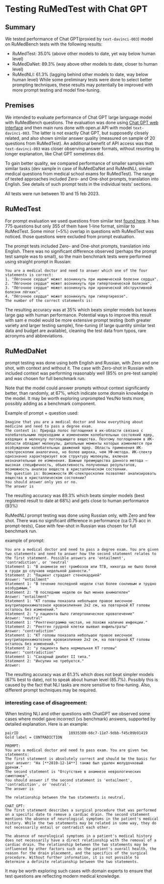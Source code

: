 # Testing RuMedTest with Chat GPT

## Summary
We tested performance of Chat GPT(proxied by `text-davinci-003`) model on RuMedBench tests with the following results:
- RuMedTest: 35.0%  (above other models to date, yet way below human level)
- RuMedDaNet: 89.3%  (way above other models to date, closer to human level)
- RuMedNLI: 61.3%  (lagging behind other models to date, way below human level)
While some preliminary tests were done to select better prompting techniques, these results may potentially be improved with more prompt testing and model fine-tuning. 

## Premises
We intended to evaluate performance of Chat GPT large language model with RuMedBench questions. The evaluation was done using [Chat GPT web interface](https://chat.openai.com/chat) and then main runs done with open.ai API with model `text-davinci-003`. The latter is not exactly Chat GPT, but supposedly closely related, and also shown similar answer quality (measured on sample of 20 questions from RuMedTest). An additional benefit of API access was that `text-davinci-003` was closer observing answer formats, without resorting to longer explanation, like Chat GPT sometimes did.

To gain better quality, we compared performance of smaller samples with similar tasks (dev sample in case of RuMedDaNet and RuMedNLI, similar medical questions from medical school exams for RuMedTest). The range of tested approaches included Zero- and One-shot prompts, translation into English. See details of such prompt tests in the individual tests' sections.

All tests were run between 10 and 15 feb 2023.

## RuMedTest
For prompt evaluation we used questions from similar test [found here](https://geetest.ru/tests/terapiya_(dlya_internov)_sogma_). It has 775 questions but only 355 of them have 1-line format, similar to RuMedTest. Some minor (~5%) overlap in questions with RuMedTest was noticed. those questions were excluded from prompt evaluation.

The prompt tests included Zero- and One-shot prompts, translation into English. There was no significant difference observed (perhaps the prompt test sample was to small), so the main benchmark tests were performed using straight prompt in Russian:
```
You are a medical doctor and need to answer which one of the four statements is correct:
1. "Лёгочное сердце" может возникнуть при ишемической болезни сердца".
2. "Лёгочное сердце" может возникнуть при гипертонической болезни".
3. "Лёгочное сердце" может возникнуть при хронической обструктивной болезни лёгких".
4. "Лёгочное сердце" может возникнуть при гипертиреозе".
The number of the correct statements is:
```
The resulting accuracy was at 35% which beats simpler models but leaves large gap with human performance. Potential ways to improve this result with sam e model would be more extensive prompt testing (both greater variety and larger testing sample), fine-tuning (if large quantity similar test data and budget are available), cleaning the test data from typos, rare acronyms and abbreviations.

## RuMedDaNet
prompt testing was done using both English and Russian, with Zero and one shot, with context and without it. The case with Zero-shot in Russian with included context was performing reasonably well (85% on pre-test sample) and was chosen for full benchmark run.

Note that the model could answer prompts without context significantly better, than randomly, at 67%, which indicate some domain knowledge in the model. It may be worth exploring unprompted Yes/No tests more, possibly adding as a benchmark component.

Example of prompt + question used:
```
Imagine that you are a medical doctor and know everything about medicine and need to pass a degree exam. 
The context is: Природа полос поглощения в ик-области связана с колебательными переходами и изменением колебательных состояний ядер, входящих в молекулу поглощающего вещества. Поэтому поглощением в ИК-области обладают молекулы, дипольные моменты которых изменяются при возбуждении колебательных движений ядер. Область применения ИК-спектроскопии аналогична, но более широка, чем УФ-метода. ИК-спектр однозначно характеризует всю структуру молекулы, включая незначительные ее изменения. Важные преимущества данного метода — высокая специфичность, объективность полученных результатов, возможность анализа веществ в кристаллическом состоянии.
The question is: Возможности ИК-спектроскопии позволяют анализировать вещества в кристаллическом состоянии?
You should answer only yes or no.
The answer is 
```
The resulting accuracy was 89.3% which beats simpler models (best registered result to date at 68%) and gets close to human performance (93%)

RuMedNLI
prompt testing was done using Russian only, with Zero and few shot. There was no significant difference in performance (ca 0.75 acc in prompt-tests), Case with few-shot in Russian was chosen for full benchmark run.

example of prompt:
```
You are a medical doctor and need to pass a degree exam. You are given two statements and need to answer how the second statement relates to the first statement. Possible answers are 'entailment', 'contradiction', or 'neutral'
Statement 1: "В анамнезе нет тромбозов или ТГВ, никогда не было болей в груди до случаев недельной давности."
Statement 2: "Пациент страдает стенокардией"
Answer: "entailment"
Statement 1: "В течение последней недели стал более сонливым и трудно возбудимым."
Statement 2: "В последнюю неделю он был менее внимателен"
Answer: "entailment"
Statement 1: "КТ головы показала небольшое правое височное внутрипаренхиматозное кровоизлияние 2х2 см, на повторной КТ головы осталось без изменений."
Statement 2: "у пациента было гипертоническое кровотечение"
Answer: "neutral"
Statement 1: "Рентгенограмма чистая, не похоже наличие инфекции."
Statement 2: "Рентген грудной клетки выявил инфильтраты"
Answer: "contradiction"
Statement 1: "КТ головы показала небольшое правое височное внутрипаренхиматозное кровоизлияние 2х2 см, на повторной КТ головы осталось без изменений."
Statement 2: "у пациента была нормальная КТ головы"
Answer: "contradiction"
Statement 1: "Сахарный диабет II типа."
Statement 2: "Инсулин не требуется."
Answer:
```
The resulting accuracy was at 61.3% which does not beat simpler models (67% best to date), not to speak about human level (85.7%). Possibly this is caused by the fact that NLI tasks are more sensitive to fine-tuning. Also, different prompt techniques may be required.

### interesting case of disagreement: 
When testing NLI and other questions with ChatGPT we observed some cases where model gave incorrect (vs benchmark) answers, supported by detailed explanation. Here is an example:
```
pairID                       18935380-66c7-11e7-9dbb-f45c89b91419
Gold label = CONTRADICTION

PROMPT:
You are a medical doctor and need to pass exam. You are given two statements:
The first statement is absolutely correct and should be the basis for your answer: "На [**2810-12-14**] также был удален желудочковый дренаж."
The second statement is "Отсутствие в анамнезе неврологических симптомов". 
You should answer if the second statement is 'entailment', 'contradiction', or 'neutral'.
The answer is 

The relationship between the two statements is neutral.

CHAT_GPT:
The first statement describes a surgical procedure that was performed on a specific date to remove a cardiac drain. The second statement mentions the absence of neurological symptoms in the patient's medical history. While the two statements may be related in some way, they do not necessarily entail or contradict each other.

The absence of neurological symptoms in a patient's medical history does not necessarily have a direct relationship with the removal of a cardiac drain. The relationship between the two statements may be influenced by other factors such as the patient's overall health, the reason for the drain placement, and the specifics of the surgical procedure. Without further information, it is not possible to determine a definite relationship between the two statements.
```
It may be worth exploring such cases with domain experts to ensure that test questions are reflecting modern medical knowledge. 